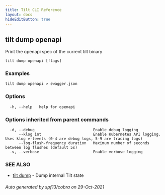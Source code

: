 ```yaml
---
title: Tilt CLI Reference
layout: docs
hideEditButton: true
---
```

## tilt dump openapi

Print the openapi spec of the current tilt binary

```
tilt dump openapi [flags]
```

### Examples

```
tilt dump openapi > swagger.json
```

### Options

```
  -h, --help   help for openapi
```

### Options inherited from parent commands

```
  -d, --debug                          Enable debug logging
      --klog int                       Enable Kubernetes API logging. Uses klog v-levels (0-4 are debug logs, 5-9 are tracing logs)
      --log-flush-frequency duration   Maximum number of seconds between log flushes (default 5s)
  -v, --verbose                        Enable verbose logging
```

### SEE ALSO

* [tilt dump](tilt_dump.html)	 - Dump internal Tilt state

###### Auto generated by spf13/cobra on 29-Oct-2021
